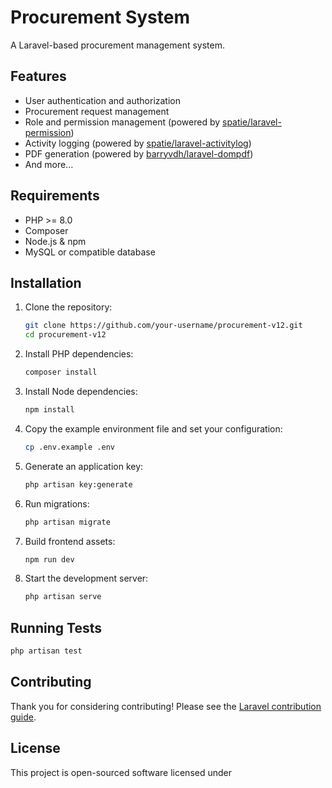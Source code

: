 # Procurement System

A Laravel-based procurement management system.

## Features

- User authentication and authorization
- Procurement request management
- Role and permission management (powered by [spatie/laravel-permission](vendor/spatie/laravel-permission/README.md))
- Activity logging (powered by [spatie/laravel-activitylog](vendor/spatie/laravel-activitylog/CHANGELOG.md))
- PDF generation (powered by [barryvdh/laravel-dompdf](vendor/barryvdh/laravel-dompdf/CHANGELOG.md))
- And more...

## Requirements

- PHP >= 8.0
- Composer
- Node.js & npm
- MySQL or compatible database

## Installation



1. Clone the repository:
    ```sh
    git clone https://github.com/your-username/procurement-v12.git
    cd procurement-v12
    ```

2. Install PHP dependencies:
    ```sh
    composer install
    ```

3. Install Node dependencies:
    ```sh
    npm install
    ```

4. Copy the example environment file and set your configuration:
    ```sh
    cp .env.example .env
    ```

5. Generate an application key:
    ```sh
    php artisan key:generate
    ```

6. Run migrations:
    ```sh
    php artisan migrate
    ```

7. Build frontend assets:
    ```sh
    npm run dev
    ```

8. Start the development server:
    ```sh
    php artisan serve
    ```

## Running Tests

```sh
php artisan test
```

## Contributing

Thank you for considering contributing! Please see the [Laravel contribution guide](https://laravel.com/docs/contributions).

## License

This project is open-sourced software licensed under